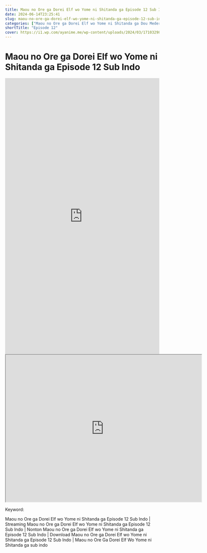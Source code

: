 ```yaml
---
title: Maou no Ore ga Dorei Elf wo Yome ni Shitanda ga Episode 12 Sub Indo
date: 2024-06-14T23:25:41
slug: maou-no-ore-ga-dorei-elf-wo-yome-ni-shitanda-ga-episode-12-sub-indo
categories: ["Maou no Ore ga Dorei Elf wo Yome ni Shitanda ga Dou Medereba ii?"]
shortTitle: "Episode 12"
cover: https://i1.wp.com/ayanime.me/wp-content/uploads/2024/03/1710329822-8821-141203.jpg
---
```


# Maou no Ore ga Dorei Elf wo Yome ni Shitanda ga Episode 12 Sub Indo

<iframe src="https://play.ayanime.me/include/fluidplayer/fluidplayer.php?VideoSrc1=https%3A%2F%2Fdrive.google.com%2Ffile%2Fd%2F1JYkFoBjXoO0ZfX46yyOChrPyTc0BgMZh%2Fpreview&VideoType1=video%2Fmp4&VideoQuality1=480p&VideoSrc2=https%3A%2F%2Fdrive.google.com%2Ffile%2Fd%2F1LHJltgzDoO52Yi4TqzmKiCLiTmbZKKzA%2Fpreview&VideoType2=video%2Fmp4&VideoQuality2=720p&VideoSrc3=https%3A%2F%2Fdrive.google.com%2Ffile%2Fd%2F1Qrynlz_IfNgQ2l9T5cVs-kPjX3BsbtDB%2Fpreview&VideoType3=video%2Fmp4&VideoQuality3=1080p&VideoSrc4=&VideoType4=&VideoQuality4=&VideoPoster=&VideoTrack1=&kind1=&srclang1=&label1=&default1=&VideoTrack2=&kind2=&srclang2=&label2=&default2=&player=fluid+player&server=Drive+API&api=&width=100%25&height=900px" frameborder="0" width="100%" height="900px" allowfullscreen="allowfullscreen" scrolling="no"></iframe>
<iframe src="https://drive.google.com/file/d/1Qrynlz_IfNgQ2l9T5cVs-kPjX3BsbtDB/preview" width="640" height="480" allow="accelerometer; autoplay; encrypted-media; gyroscope; fullscreen; picture-in-picture" scrolling="no" seamless="" sandbox="allow-same-origin allow-scripts"></iframe>

Keyword:
<p>Maou no Ore ga Dorei Elf wo Yome ni Shitanda ga Episode 12 Sub Indo | Streaming Maou no Ore ga Dorei Elf wo Yome ni Shitanda ga Episode 12 Sub Indo | Nonton Maou no Ore ga Dorei Elf wo Yome ni Shitanda ga Episode 12 Sub Indo | Download Maou no Ore ga Dorei Elf wo Yome ni Shitanda ga Episode 12 Sub Indo | Maou no Ore Ga Dorei Elf Wo Yome ni Shitanda ga sub indo</p>

